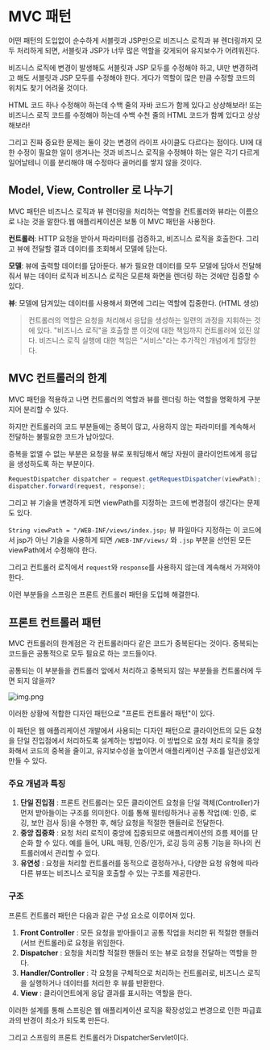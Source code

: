 # MVC 패턴

어떤 패턴의 도입없이 순수하게 서블릿과 JSP만으로 비즈니스 로직과 뷰 렌더링까지 모두 처리하게 되면, 서블릿과 JSP가 너무 많은 역할을 갖게되어 유지보수가 어려워진다.

비즈니스 로직에 변경이 발생해도 서블릿과 JSP 모두를 수정해야 하고, UI만 변경하려고 해도 서블릿과 JSP 모두를 수정해야 한다. 게다가 역할이 많은 만큼 수정할 코드의 위치도 찾기 어려울 것이다.

HTML 코드 하나 수정해야 하는데 수백 줄의 자바 코드가 함께 있다고 상상해보라! 또는 비즈니스 로직 코드를 수정해야 하는데 수백 수천 줄의 HTML 코드가 함꼐 있다고 상상해보라!

그리고 진짜 중요한 문제는 둘이 갖는 변경의 라이프 사이클도 다르다는 점이다. UI에 대한 수정이 필요한 일이 생겨나는 것과 비즈니스 로직을 수정해야 하는 일은 각기 다르게 일어날테니 이를 분리해야 매 수정마다 골머리를 쌓지 않을 것이다.

## Model, View, Controller 로 나누기

MVC 패턴은 비즈니스 로직과 뷰 렌더링을 처리하는 역할을 컨트롤러와 뷰라는 이름으로 나눈 것을 말한다.웹 애플리케이션은 보통 이 MVC 패턴을 사용한다.

**컨트롤러**: HTTP 요청을 받아서 파라미터를 검증하고, 비즈니스 로직을 호출한다. 그리고 뷰에 전달할 결과 데이터를 조회해서 모델에 담는다.

**모델**: 뷰에 출력할 데이터를 담아둔다. 뷰가 필요한 데이터를 모두 모델에 담아서 전달해줘서 뷰는 데이터 로직과 비즈니스 로직은 모른채 화면을 렌더링 하는 것에만 집중할 수 있다. 

**뷰**: 모델에 담겨있는 데이터를 사용해서 화면에 그리는 역할에 집중한다. (HTML 생성)

> 컨트롤러의 역할은 요청을 처리해서 응답을 생성하는 일련의 과정을 지휘하는 것에 있다. "비즈니스 로직"을 호출할 뿐 이것에 대한 책임까지 컨트롤러에 있진 않다. 비즈니스 로직 실행에 대한 책임은 "서비스"라는 추가적인 개념에게 할당한다.  

## MVC 컨트롤러의 한계

MVC 패턴을 적용하고 나면 컨트롤러의 역할과 뷰를 렌더링 하는 역할을 명확하게 구분지어 분리할 수 있다. 

하지만 컨트롤러의 코드 부분들에는 중복이 많고, 사용하지 않는 파라미터를 계속해서 전달하는 불필요한 코드가 남아있다.

증복을 없앨 수 없는 부분은 요청을 뷰로 포워딩해서 해당 자원이 클라이언트에게 응답을 생성하도록 하는 부분이다.

```java
RequestDispatcher dispatcher = request.getRequestDispatcher(viewPath);
dispatcher.forward(request, response);
```

그리고 뷰 기술을 변경하게 되면 viewPath를 지정하는 코드에 변경점이 생긴다는 문제도 있다. 

`String viewPath = "/WEB-INF/views/index.jsp;` 뷰 파일마다 지정하는 이 코드에서 jsp가 아닌 기술을 사용하게 되면 `/WEB-INF/views/` 와 `.jsp` 부분을 선언된 모든 viewPath에서 수정해야 한다.

그리고 컨트롤러 로직에서 `request`와 `response`를 사용하지 않는데 계속해서 가져와야 한다.  

이런 부분들을 스프링은 프론트 컨트롤러 패턴을 도입해 해결한다.

## 프론트 컨트롤러 패턴

MVC 컨트롤러의 한계점은 각 컨트롤러마다 같은 코드가 중복된다는 것이다. 중복되는 코드들은 공통적으로 모두 필요로 하는 코드들이다. 

공통되는 이 부분들을 컨트롤러 앞에서 처리하고 중복되지 않는 부분들을 컨트롤러에 두면 되지 않을까?

![img.png](https://github.com/jewoodev/blog_img/blob/main/spring-mvc/%ED%94%84%EB%A1%A0%ED%8A%B8_%EC%BB%A8%ED%8A%B8%EB%A1%A4%EB%9F%AC%EC%9D%98_%EC%97%AD%ED%95%A0.png?raw=true)

이러한 상황에 적합한 디자인 패턴으로 "프론트 컨트롤러 패턴"이 있다.

이 패턴은 웹 애플리케이션 개발에서 사용되는 디자인 패턴으로 클라이언트의 모든 요청을 단일 진입점에서 처리하도록 설계하는 방법이다. 이 방법으로 요청 처리 로직을 중앙화해서 코드의 중복을 줄이고, 유지보수성을 높이면서 애플리케이션 구조를 일관성있게 만들 수 있다.

### 주요 개념과 특징

1. **단일 진입점** : 프론트 컨트롤러는 모든 클라이언트 요청을 단일 객체(Controller)가 먼저 받아들이는 구조를 의미한다. 이를 통해 필터링하거나 공통 작업(예: 인증, 로깅, 보안 검사 등)을 수행한 후, 해당 요청을 적절한 핸들러로 전달한다.
2. **중앙 집중화** : 요청 처리 로직이 중앙에 집중되므로 애플리케이션의 흐름 제어를 단순화 할 수 있다. 예를 들어, URL 매핑, 인증/인가, 로깅 등의 공통 기능을 하나의 컨트롤러에서 관리할 수 있다.
3. **유연성** : 요청을 처리할 컨트롤러를 동적으로 결정하거나, 다양한 요청 유형에 따라 다른 뷰또는 비즈니스 로직을 호출할 수 있는 구조를 제공한다.

### 구조

프론트 컨트롤러 패턴은 다음과 같은 구성 요소로 이루어져 있다.

1. **Front Controller** : 모든 요청을 받아들이고 공통 작업을 처리한 뒤 적절한 핸들러(서브 컨트롤러)로 요청을 위임한다.
2. **Dispatcher** : 요청을 처리할 적절한 핸들러 또는 뷰로 요청을 전달하는 역할을 한다.
3. **Handler/Controller** : 각 요청을 구체적으로 처리하는 컨트롤러로, 비즈니스 로직을 실행하거나 데이터를 처리한 후 뷰를 반환한다.
4. **View** : 클라이언트에게 응답 결과를 표시하는 역할을 한다.

이러한 설계를 통해 스프링은 웹 애플리케이션 로직을 확장성있고 변경으로 인한 파급효과의 반경이 최소가 되도록 만든다. 

그리고 스프링의 프론트 컨트롤러가 DispatcherServlet이다. 